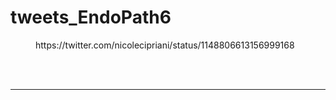 # tweets_EndoPath6


<figure class="wp-block-embed-twitter wp-block-embed is-type-rich">
<div class="wp-block-embed__wrapper">
https://twitter.com/nicolecipriani/status/1148806613156999168</div></figure>
<br>
<br>
<hr>
